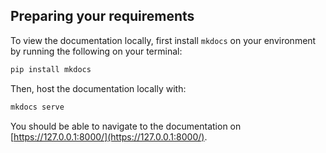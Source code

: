 ## **Preparing your requirements**

To view the documentation locally, first install `mkdocs` on your environment by running the following on your terminal:

```bash
pip install mkdocs
```

Then, host the documentation locally with:

```bash
mkdocs serve
```

You should be able to navigate to the documentation on [https://127.0.0.1:8000/](https://127.0.0.1:8000/).